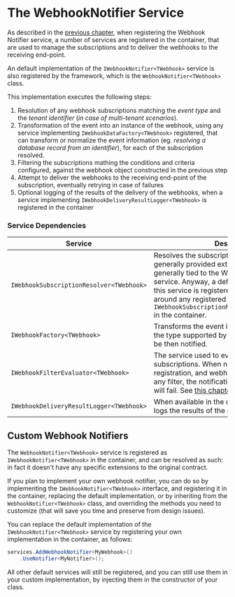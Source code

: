 # The WebhookNotifier Service

As described in the [previous chapter](./), when registering the Webhook Notifier service, a number of services are registered in the container, that are used to manage the subscriptions and to deliver the webhooks to the receiving end-point.

An default implementation of the `IWebhookNotifier<TWebhook>` service is also registered by the framework, which is the `WebhookNotifier<TWebhook>` class.

This implementation executes the following steps:

1. Resolution of any webhook subscriptions matching the _event type_ and the _tenant identifier_ (_in case of multi-tenant scenarios_).
2. Transformation of the event into an instance of the webhook, using any service implementing `IWebhookDataFactory<TWebhook>` registered, that can transform or normalize the event information (eg. _resolving a database record from an identifier_), for each of the subscription resolved.
3. Filtering the subscriptions mathing the conditions and criteria configured, against the webhook object constructed in the previous step
4. Attempt to deliver the webhooks to the receiving end-point of the subscription, eventually retrying in case of failures
5. Optional logging of the results of the delivery of the webhooks, when a service implementing `IWebhookDeliveryResultLogger<TWebhook>` is registered in the container

### Service Dependencies

<table data-full-width="true"><thead><tr><th width="421.5">Service</th><th>Description</th></tr></thead><tbody><tr><td><code>IWebhookSubscriptionResolver&#x3C;TWebhook></code></td><td>Resolves the subscriptions to an event. It is generally provided externally, since it's generally tied to the Webhook Subscription service. Anyway, a default implementation of this service is registered, that is a wrapper around any registered <code>IWebhookSubscriptionRepository&#x3C;TSubscription></code> in the container.</td></tr><tr><td><code>IWebhookFactory&#x3C;TWebhook></code></td><td>Transforms the event into a webhook object of the type supported by the service, and that will be then notified.</td></tr><tr><td><code>IWebhookFilterEvaluator&#x3C;TWebhook></code></td><td>The service used to evaluate the filters of the subscriptions. When none is provided at the registration, and webhook subscriptions define any filter, the notification to those subscribers will fail. See <a href="webhook_subscription_filters.md">this chapter</a> for more information</td></tr><tr><td><code>IWebhookDeliveryResultLogger&#x3C;TWebhook></code></td><td>When available in the context of the application, logs the results of the delivery of the webhooks</td></tr></tbody></table>

## Custom Webhook Notifiers

The `WebhookNotifier<TWebhook>` service is registered as `IWebhookNotifier<TWebhook>` in the container, and can be resolved as such: in fact it doesn't have any specific extensions to the original contract.

If you plan to implement your own webhook notifier, you can do so by implementing the `IWebhookNotifier<TWebhook>` interface, and registering it in the container, replacing the default implementation, or by inheriting from the `WebhookNotifier<TWebhook>` class, and overriding the methods you need to customize (that will save you time and preserve from design issues).

You can replace the default implementation of the `IWebhookNotifier<TWebhook>` service by registering your own implementation in the container, as follows:

```csharp
services.AddWebhookNotifier<MyWebhook>()
    .UseNotifier<MyNotifier>();
```

All other default services will still be registered, and you can still use them in your custom implementation, by injecting them in the constructor of your class.
